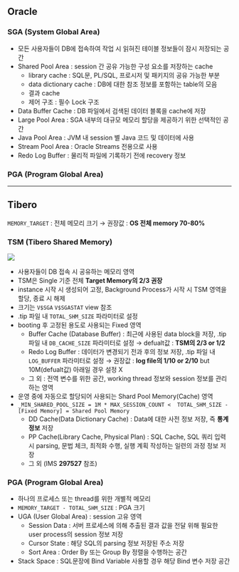 ## Oracle
### SGA (System Global Area)
- 모든 사용자들이 DB에 접속하여 작업 시 읽혀진 테이블 정보들이 잠시 저장되는 공간
- Shared Pool Area : session 간 공유 가능한 구성 요소를 저장하는 cache
  - library cache : SQL문, PL/SQL, 프로시저 및 패키지의 공유 가능한 부분
  - data dictionary cache : DB에 대한 참조 정보를 포함하는 table의 모음
  - 결과 cache
  - 제어 구조 :  필수 Lock 구조
- Data Buffer Cache : DB 파일에서 검색된 데이터 블록을 cache에 저장
- Large Pool Area : SGA 내부의 대규모 메모리 할당을 제공하기 위한 선택적인 공간
- Java Pool Area : JVM 내 session 별 Java 코드 및 데이터에 사용
- Stream Pool Area : Oracle Streams 전용으로 사용
- Redo Log Buffer : 물리적 파일에 기록하기 전에 recovery 정보
### PGA (Program Global Area)

---
## Tibero
`MEMORY_TARGET` : 전체 메모리 크기 → 권장값 : **OS 전체 memory 70-80%**
### TSM (Tibero Shared Memory)
![](https://prod-files-secure.s3.us-west-2.amazonaws.com/2e9f035b-3bba-4ce1-902b-03e8e4545fa2/50e74659-9cf4-4d7e-a1bb-37b94051050d/3.1_TSM.png?X-Amz-Algorithm=AWS4-HMAC-SHA256&X-Amz-Content-Sha256=UNSIGNED-PAYLOAD&X-Amz-Credential=ASIAZI2LB466SMS5D5RK%2F20250807%2Fus-west-2%2Fs3%2Faws4_request&X-Amz-Date=20250807T040423Z&X-Amz-Expires=3600&X-Amz-Security-Token=IQoJb3JpZ2luX2VjEEsaCXVzLXdlc3QtMiJIMEYCIQDKIfJKxqqheXo2IPTZnjIbSEdOVdehaa8cAIk3UYczSwIhAPaViJogWqcC9qHaqyvZ3FpEpBmdv9hHxPYoqzmtMuU4KogECIT%2F%2F%2F%2F%2F%2F%2F%2F%2F%2FwEQABoMNjM3NDIzMTgzODA1IgxEN6oEThrae5hLZBcq3AMkVjN%2BbaxUbmKdEZBELfNyRQik5hkPtFwf%2BUhVUBk8kTYgA8D5w2UPwu54hGGw%2B7SGRchQooVmpwNYa%2Ff7D7QZYp8O3UuxCyvtLTrIngDtGkJkeqXKZuPafnIqtjFn6bxfr67%2B7ZeEQVaSmHPkwzSJvb6bKWqZ6mXe3sh7H7aNOfkmeTomQheZspKbCmDTd2hv3Z%2FSOixQ%2BxzV%2F3TANVjvehrzumE1rn4canxN4CqYF6QQIm0Wx43YTY%2FW2%2Bjmy4FehLqzmALhK0Z5r7indYF2FZFsWzJ9xWFBPecQn6pPBt2ZgAP%2FA4TamDjClrqt8Qn0Pxtz8YdTETuSkqTaK25z4WoJH4OGnkky5NBepm69Taly3QFciTeK9f35QUmlGgr1s5EwtTaJiQkwTPacxzFXtrUrCTBVHq9JWU9%2F8uAByPB2KCfzkkr%2F%2FMGOfg%2FGOFqWR8n5zGi8uQK%2FzVsJylAyMFKtlJell3GHSNxeZ17cJdoRCZfG1r5vqNtIMX0437M1emBld0mHMwlwtp6jejAjh71Qlgt0OVmfusJObzBu%2BxYphuijR2IWV0nZ7Agv6tNmi5YFJVUOTIpjb1UtV6hMG8B7XONWzslx%2FjL%2BYC2RIY2Ut9KAUzyebfAg2DDkrtDEBjqkATnE2zDoKEA6XWzmvEN59t2oK7IVPxFnMdTRFgnWW2bt6uqFEitmJUAVHPQp2AwOUeVh5sM%2BRDLcCGQXrG9hI9r9Hhsm2B0uzlRhXRkme4hD67M1tFSeZU5J8SWIgWtXeAWG4rfaRK5sc8Qp6j3U3E46cZ%2BUONY5dO%2FeCCovTe6Mvic0c7QAmi3GVnqxa9nDI1zlARrMHjabxRFuGBukRk73aRXA&X-Amz-Signature=dc34608bfaed026db94ad8495e14c5f3228ddd1facb6a3ca9468ff1106043a95&X-Amz-SignedHeaders=host&x-amz-checksum-mode=ENABLED&x-id=GetObject)
- 사용자들이 DB 접속 시 공유하는 메모리 영역
- TSM은 Single 기준 전체 **Target Memory의 2/3 권장**
- instance 시작 시 생성되어 고정, Background Process가 시작 시 TSM 영역을 할당, 종료 시 해제
- 크기는 `V$SGA` `V$SGASTAT` view 참조
- .tip 파일 내 `TOTAL_SHM_SIZE` 파라미터로 설정
- booting 후 고정된 용도로 사용되는 Fixed 영역
  - Buffer Cache (Database Buffer) : 최근에 사용된 data block을 저장, .tip 파일 내 `DB_CACHE_SIZE` 파라미터로 설정 → defualt값 : **TSM의 2/3 or 1/2**
  - Redo Log Buffer : 데이터가 변경되기 전과 후의 정보 저장, .tip 파일 내 `LOG_BUFFER` 파라미터로 설정 → 권장값 : **log file의 1/10 or 2/10** but 10M(defualt값) 아래일 경우 설정 X
  - 그 외 : 전역 변수를 위한 공간, working thread 정보와 session 정보를 관리하는 영역
- 운영 중에 자동으로 할당되어 사용되는 Shard Pool Memory(Cache) 영역
- `_MIN_SHARED_POOL_SIZE = 1M * MAX_SESSION_COUNT <  TOTAL_SHM_SIZE - [Fixed Memory] = Shared Pool Memory`
  - DD Cache(Data Dictionary Cache) : Data에 대한 사전 정보 저장, 즉 **통계정보** 저장 
  - PP Cache(Library Cache, Physical Plan) : SQL Cache, SQL 쿼리 입력 시 parsing, 문법 체크, 최적화 수행, 실행 계획 작성하는 일련의 과정 정보 저장
  - 그 외  (IMS **297527** 참조)
### PGA (Program Global Area)
- 하나의 프로세스 또는 thread를 위한 개별적 메모리
- `MEMORY_TARGET - TOTAL_SHM_SIZE` : PGA 크기
- UGA (User Global Area) : session 고유 영역
  - Session Data : 서버 프로세스에 의해 추출된 결과 값을 전달 위해 필요한 user process의 session 정보 저장
  - Cursor State : 해당 SQL의 parsing 정보 저장된 주소 저장
  - Sort Area : Order By 또는 Group By 정렬을 수행하는 공간
- Stack Space : SQL문장에 Bind Variable 사용할 경우 해당 Bind 변수 저장 공간

